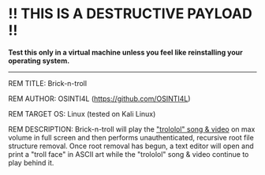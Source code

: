# !! THIS IS A DESTRUCTIVE PAYLOAD !!
**Test this only in a virtual machine unless you feel like reinstalling your operating system.**

-----

REM TITLE: Brick-n-troll

REM AUTHOR: OSINTI4L (https://github.com/OSINTI4L)

REM TARGET OS: Linux (tested on Kali Linux) 

REM DESCRIPTION: Brick-n-troll will play the ["trololol" song & video](https://www.youtube.com/watch?v=oavMtUWDBTM) on max volume in full screen and then performs unauthenticated, recursive root file structure removal. Once root removal has begun, a text editor will open and print a "troll face" in ASCII art while the "trololol" song & video continue to play behind it.
